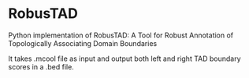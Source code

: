 # RobusTAD
Python implementation of RobusTAD: A Tool for Robust Annotation of Topologically Associating Domain Boundaries

It takes .mcool file as input and output both left and right TAD boundary scores in a .bed file.
